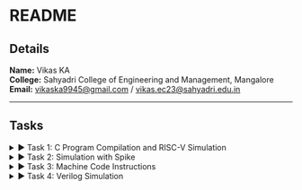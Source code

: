 # README

## Details

**Name:** Vikas KA  
**College:** Sahyadri College of Engineering and Management, Mangalore  
**Email:** [vikaska9945@gmail.com](mailto:vikaska9945@gmail.com) / [vikas.ec23@sahyadri.edu.in](mailto:vikas.ec23@sahyadri.edu.in)

---

## Tasks

<details>
<summary>▶ Task 1: C Program Compilation and RISC-V Simulation</summary>

### Files:
1. [C Program Output Snapshot]([./Task1/c_program_output_snapshot.png](https://github.com/VikasKA-Sahyadri-ECE/samsung-riscv/blob/main/Task1/c%20programm%20output%20snapshot.png))
2. [RISC-V Simulation Output (O1)]([./Task1/riscv_O1.png](https://github.com/VikasKA-Sahyadri-ECE/samsung-riscv/blob/main/Task1/riscv%20(O1%2COfast).png))
3. [RISC-V Simulation Output (O1) - Part 1]([./Task1/riscv_1_O1.png](https://github.com/VikasKA-Sahyadri-ECE/samsung-riscv/blob/main/Task1/riscv%201(O1).png))
4. [RISC-V Simulation Output (Ofast) - Part 2](./Task1/riscv_2_Ofast.png)
5. [Ubuntu Screenshot](./Task1/ubuntu_screenshot.png)

### Task Overview:

In this task, a C program was compiled and simulated on the RISC-V architecture. Outputs from different optimization levels (`-O1` and `-Ofast`) were analyzed to observe the effects on program performance and behavior.

#### 1. **C Program Output Snapshot (`c_program_output_snapshot.png`)**
   - A screenshot showing the output of the C program after compilation and execution.
   - It helps visualize the results produced by the program.

#### 2. **RISC-V Simulation Output (O1) (`riscv_O1.png`)**
   - A screenshot showing the output from the RISC-V simulation with `-O1` optimization.
   - This output helps in comparing the performance and execution flow with optimization.

#### 3. **RISC-V Simulation Output (O1) - Part 1 (`riscv_1_O1.png`)**
   - A screenshot of the first part of the RISC-V simulation output with `-O1` optimization.
   - It shows the intermediate results of the simulation.

#### 4. **RISC-V Simulation Output (Ofast) - Part 2 (`riscv_2_Ofast.png`)**
   - A screenshot showing the output from the RISC-V simulation with `-Ofast` optimization.
   - This output helps in comparing the results with the `-O1` optimization.

#### 5. **Ubuntu Screenshot (`ubuntu_screenshot.png`)**
   - A screenshot showing the program execution environment on Ubuntu.
   - This image highlights the terminal where the C program was compiled and executed.

### Simulation Process:

1. **Compile the C Program**: The C program was compiled using the standard compilation method.
2. **RISC-V Simulation**: The compiled program was simulated using the RISC-V architecture with `-O1` and `-Ofast` optimization levels.
3. **Analyze Outputs**: The outputs from both optimization levels were compared to observe performance differences.
4. **Capture Screenshots**: Screenshots of the simulation results were taken for documentation.

</details>

<details>
<summary>▶ Task 2: Simulation with Spike</summary>

### Files:
1. [C code compiled for Spike simulation](./Task2/C%20code%20complied%20or%20spike%20simulation.png)
2. [Debugging screenshot](./Task2/Debugging.png)
3. [Objdump using -O1 format](./Task2/Objdump%20using%20-O1%20farmat.png)
4. [Objdump using -Ofast format](./Task2/Objdump%20using%20-Ofast%20format.png)

</details>

<details>
<summary>▶ Task 3: Machine Code Instructions</summary>

### File:
- [Instructions.md](./Task3/instructions.md)
- [Task3.txt](./Task3/Task3.txt)

### Content:

#### Machine Code for `addi sp, sp, -16`
- **Instruction:** `addi sp, sp, -16`  
- **Opcode:** `0010011` (7 bits)  
- **Immediate:** `-16` (12 bits, two's complement)  
- **Source Register (rs1):** `sp (x2)` (5 bits)  
- **Destination Register (rd):** `sp (x2)` (5 bits)  
- **Function (funct3):** `000` (3 bits)  

**Breakdown:**
- Immediate (-16): `111111111100`  
- rs1 (sp = x2): `00010`  
- funct3: `000`  
- rd (sp = x2): `00010`  

**Machine Code Format:**  
`imm[11:0] | rs1 | funct3 | rd | opcode`  
`1111111100 | 00010 | 000 | 00010 | 0010011`

---

#### Machine Code for `sd ra, 8(sp)`
- **Instruction:** `sd ra, 8(sp)`  
- **Opcode:** `0100011` (7 bits)  
- **Immediate:** `8` (12 bits, split into `imm[11:5]` and `imm[4:0]`)  
- **Source Register (rs2):** `ra (x1)` (5 bits)  
- **Base Register (rs1):** `sp (x2)` (5 bits)  
- **Function (funct3):** `011` (3 bits)  

**Breakdown:**
- Immediate (8): `0000000001000`  
- rs2 (ra = x1): `00001`  
- rs1 (sp = x2): `00010`  
- funct3: `011`  

**Machine Code Format:**  
`imm[11:5] | rs2 | rs1 | funct3 | imm[4:0] | opcode`  
`0000000 | 00001 | 00010 | 011 | 00000 | 0100011`

---

#### Machine Code for `li a5, 100`
- **Instruction:** `li a5, 100` (Expands to: `addi a5, x0, 100`)  
- **Opcode:** `0010011` (7 bits)  
- **Immediate:** `100` (12 bits)  
- **Source Register (rs1):** `x0 (constant 0)` (5 bits)  
- **Destination Register (rd):** `a5 (x15)` (5 bits)  
- **Function (funct3):** `000` (3 bits)  

**Breakdown:**
- Immediate (100): `00000001100100`  
- rs1 (x0 = 0): `00000`  
- funct3: `000`  
- rd (a5 = x15): `01111`  

**Machine Code Format:**  
`imm[11:0] | rs1 | funct3 | rd | opcode`  
`0000001100 | 00000 | 000 | 01111 | 0010011`

---

#### Machine Code for `addiw a5, a5, -1`
- **Instruction:** `addiw a5, a5, -1`  
- **Opcode:** `0011011` (7 bits)  
- **Immediate:** `-1` (12 bits, two's complement)  
- **Source Register (rs1):** `a5 (x15)` (5 bits)  
- **Destination Register (rd):** `a5 (x15)` (5 bits)  
- **Function (funct3):** `000` (3 bits)  

**Breakdown:**
- Immediate (-1): `111111111111`  
- rs1 (a5 = x15): `01111`  
- funct3: `000`  
- rd (a5 = x15): `01111`  

**Machine Code Format:**  
`imm[11:0] | rs1 | funct3 | rd | opcode`  
`1111111111 | 01111 | 000 | 01111 | 0011011`

### Machine Code Instructions

#### Machine Code for `bnez a5, 10160`
Instruction: `bnez a5, 10160` (Expands to: `beq a5, x0, offset`)
- **Opcode**: `1100011` (7 bits)
- **Immediate**: Offset (calculated based on PC)
- **Source Register (rs1)**: `a5` (`x15`, 5 bits)
- **Source Register (rs2)**: `x0` (constant 0, 5 bits)
- **Function (funct3)**: `001` (3 bits)

**Breakdown:**
- Immediate: Calculated (split as `imm[12|10:5|4:1|11]`)
- `rs1` (`a5 = x15`): `01111`
- `rs2` (`x0 = 0`): `00000`
- `funct3`: `001`

**Machine Code Format:**
```
imm[12|10:5] | rs2 | rs1 | funct3 | imm[4:1|11] | opcode
xxxxxxxxxxx  | 00000 | 01111 | 001   | xxxxxxxx | 1100011
```

---

#### Machine Code for `lui a2, 0x1`
Instruction: `lui a2, 0x1`
- **Opcode**: `0110111` (7 bits)
- **Immediate**: `0x1` (20 bits, shifted left by 12 bits)
- **Destination Register (rd)**: `a2` (`x12`, 5 bits)

**Breakdown:**
- Immediate (`0x1`): `00000000000000000001`
- `rd` (`a2 = x12`): `01100`

**Machine Code Format:**
```
imm[31:12]       | rd    | opcode
0000000000000001 | 01100 | 0110111
```

---

#### Machine Code for `addi a2, a2, 954`
Instruction: `addi a2, a2, 954`
- **Opcode**: `0010011` (7 bits)
- **Immediate**: `954` (12 bits)
- **Source Register (rs1)**: `a2` (`x12`, 5 bits)
- **Destination Register (rd)**: `a2` (`x12`, 5 bits)
- **Function (funct3)**: `000` (3 bits)

**Breakdown:**
- Immediate (`954`): `001110101010`
- `rs1` (`a2 = x12`): `01100`
- `funct3`: `000`
- `rd` (`a2 = x12`): `01100`

**Machine Code Format:**
```
imm[11:0]  | rs1   | funct3 | rd    | opcode
0011101010 | 01100 | 000    | 01100 | 0010011
```

---

#### Machine Code for `li a1, 100`
Instruction: `li a1, 100` (Expands to: `addi a1, x0, 100`)
- **Opcode**: `0010011` (7 bits)
- **Immediate**: `100` (12 bits)
- **Source Register (rs1)**: `x0` (constant 0, 5 bits)
- **Destination Register (rd)**: `a1` (`x11`, 5 bits)
- **Function (funct3)**: `000` (3 bits)

**Breakdown:**
- Immediate (`100`): `00000001100100`
- `rs1` (`x0 = 0`): `00000`
- `funct3`: `000`
- `rd` (`a1 = x11`): `01011`

**Machine Code Format:**
```
imm[11:0]      | rs1   | funct3 | rd    | opcode
00000001100100 | 00000 | 000    | 01011 | 0010011
```

---

#### Machine Code for `lui a0, 0x1c`
Instruction: `lui a0, 0x1c`
- **Opcode**: `0110111` (7 bits)
- **Immediate**: `0x1c` (20 bits, shifted left by 12 bits)
- **Destination Register (rd)**: `a0` (`x10`, 5 bits)

**Breakdown:**
- Immediate (`0x1c`): `00000000000001110000`
- `rd` (`a0 = x10`): `01010`

**Machine Code Format:**
```
imm[31:12]       | rd    | opcode
0000000000000111 | 01010 | 0110111
```

---

#### Machine Code for `addi a0, a0, 160`
Instruction: `addi a0, a0, 160`
- **Opcode**: `0010011` (7 bits)
- **Immediate**: `160` (12 bits)
- **Source Register (rs1)**: `a0` (`x10`, 5 bits)
- **Destination Register (rd)**: `a0` (`x10`, 5 bits)
- **Function (funct3)**: `000` (3 bits)

**Breakdown:**
- Immediate (`160`): `000010100000`
- `rs1` (`a0 = x10`): `01010`
- `funct3`: `000`
- `rd` (`a0 = x10`): `01010`

**Machine Code Format:**
```
imm[11:0]  | rs1   | funct3 | rd    | opcode
0000101000 | 01010 | 000    | 01010 | 0010011
```

---

#### Machine Code for `jal ra, printf`
Instruction: `jal ra, printf`
- **Opcode**: `1101111` (7 bits)
- **Immediate**: Offset (calculated based on PC)
- **Destination Register (rd)**: `ra` (`x1`, 5 bits)

**Breakdown:**
- Immediate: Calculated (split into `imm[20|10:1|11|19:12]`)
- `rd` (`ra = x1`): `00001`

**Machine Code Format:**
```
imm[20|10:1|11|19:12] | rd    | opcode
xxxxxxxxxxxxxxxxxxxxx | 00001 | 1101111
```

---

#### Machine Code for `ld ra, 8(sp)`
Instruction: `ld ra, 8(sp)`
- **Opcode**: `0000011` (7 bits)
- **Immediate**: `8` (12 bits)
- **Source Register (rs1)**: `sp` (`x2`, 5 bits)
- **Destination Register (rd)**: `ra` (`x1`, 5 bits)
- **Function (funct3)**: `011` (3 bits)

**Breakdown:**
- Immediate (`8`): `0000000001000`
- `rs1` (`sp = x2`): `00010`
- `funct3`: `011`
- `rd` (`ra = x1`): `00001`

**Machine Code Format:**
```
imm[11:0]  | rs1   | funct3 | rd    | opcode
0000000100 | 00010 | 011    | 00001 | 0000011
```

---

#### Machine Code for `add sp, sp, 16`
Instruction: `add sp, sp, 16`
- **Opcode**: `0110011` (7 bits)
- **Immediate**: Not used (R-type)
- **Source Register (rs1)**: `sp` (`x2`, 5 bits)
- **Source Register (rs2)**: `sp` (`x2`, 5 bits)
- **Destination Register (rd)**: `sp` (`x2`, 5 bits)
- **Function (funct3)**: `000` (3 bits)
- **Function (funct7)**: `0000000` (7 bits)

**Breakdown:**
- `rs1` (`sp = x2`): `00010`
- `rs2` (`sp = x2`): `00010`
- `rd` (`sp = x2`): `00010`
- `funct3`: `000`
- `funct7`: `0000000`

**Machine Code Format:**
```
funct7   | rs2   | rs1   | funct3 | rd    | opcode
0000000  | 00010 | 00010 | 000    | 00010 | 0110011
```

---

#### Machine Code for `ret`
Instruction: `ret` (Expands to: `jalr x0, 0(ra)`)
- **Opcode**: `1100111` (7 bits)
- **Immediate**: `0` (12 bits)
- **Source Register (rs1)**: `ra` (`x1`, 5 bits)
- **Destination Register (rd)**: `x0` (5 bits)
- **Function (funct3)**: `000` (3 bits)

**Breakdown:**
- Immediate (`0`): `000000000000`
- `rs1` (`ra = x1`): `00001`
- `funct3`: `000`
- `rd` (`x0 = 0`): `00000`

**Machine Code Format:**
```
imm[11:0]  | rs1   | funct3 | rd    | opcode
0000000000 | 00001 | 000    | 00000 | 1100111
```

---

#### Machine Code for `sd a0, -32(sp)`
Instruction: `sd a0, -32(sp)`
- **Opcode**: `0100011` (7 bits)
- **Immediate**: `-32` (split into `imm[11:5]` and `imm[4:0]`)
- **Source Register 1 (rs1)**: `sp` (`x2`, 5 bits)
- **Source Register 2 (rs2)**: `a0` (`x10`, 5 bits)
- **Function (funct3)**: `011` (3 bits)

**Breakdown:**
- Immediate (`-32`): `1111111111100000`
  - `imm[11:5]`: `1111110`
  - `imm[4:0]`: `00000`
- `rs1` (`sp = x2`): `00010`
- `rs2` (`a0 = x10`): `01010`
- `funct3`: `011`

**Machine Code Format:**
```
imm[11:5] | rs2   | rs1   | funct3 | imm[4:0] | opcode
1111110   | 01010 | 00010 | 011    | 00000    | 0100011
```

</details>
<details>
<summary>▶ Task 4: Verilog Simulation</summary>

### Files:
1. [Basic Step of Iverilog](./Task4/Basicstep_of_iverilog.png)
2. [GTKWAVE Waveform 1](./Task4/GTKWAVE_waveform1.png)
3. [GTKWAVE Waveform 2](./Task4/GTKWAVE_waveform2.png)
4. [GTKWAVE Window](./Task4/GTKWAVE_window.png)

### Task Overview:

In this task, Verilog code was simulated using Iverilog and the resulting waveforms were analyzed using GTKWAVE. Below is a breakdown of the files involved:

#### 1. **Basic Step of Iverilog (`Basicstep_of_iverilog.png`)**
   - A screenshot showing the basic steps of running Iverilog for Verilog simulation.
   - It illustrates the setup and commands used to compile and simulate the Verilog code.

#### 2. **GTKWAVE Waveform 1 (`GTKWAVE_waveform1.png`)**
   - A screenshot showing the first waveform generated by GTKWAVE.
   - This waveform represents the output of the Verilog simulation for the given input.

#### 3. **GTKWAVE Waveform 2 (`GTKWAVE_waveform2.png`)**
   - A screenshot showing the second waveform, which may represent a different simulation or a modified version of the first one.

#### 4. **GTKWAVE Window (`GTKWAVE_window.png`)**
   - A screenshot showing the GTKWAVE window, displaying the simulation results in a graphical format.
   - This helps visualize the timing and behavior of the signals over time.

### Simulation Process:

1. **Iverilog Compilation**: The Verilog code was compiled using Iverilog with the following command:
   ```bash
   iverilog -o simulation_output.vvp my_verilog_code.v

